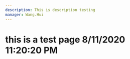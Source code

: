 ```yaml
---
description: This is description testing
manager: Wang.Hui
---
```

# this is a test page 8/11/2020 11:20:20 PM